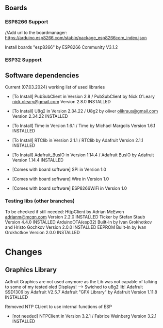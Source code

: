 ## Boards 
### ESP8266 Support
//Add url to the boardmanager:
https://arduino.esp8266.com/stable/package_esp8266com_index.json

Install boards "esp8266" by ESP8266 Community V3.1.2

### ESP32 Support


## Software dependencies

Current (07.03.2024) working list of used libraries 
* [To Install] PubSubClient in Version 2.8 / PubSubClient by Nick O'Leary <nick.oleary@gmail.com> Version 2.8.0 INSTALLED
* [To Install] U8g2 in Version 2.34.22 / U8g2 by oliver <olikraus@gmail.com> Version 2.34.22 INSTALLED

* [To Install] Time in Version 1.6.1 / Time by Michael Margolis Version 1.6.1 INSTALLED
* [To Install] RTClib in Version 2.1.1 / RTClib by Adafruit Version 2.1.1 INSTALLED
* [To Install] Adafruit_BusIO in Version 1.14.4 / Adafruit BusIO by Adafruit Version 1.14.4 INSTALLED


* [Comes with board software] SPI in Version 1.0
* [Comes with board software] Wire in Version 1.0
* [Comes with board software] ESP8266WiFi in Version 1.0


### Testing libs (other branches)
 To be checked if still needed: HttpClient by Adrian McEwen <adrianm@mcqn.com> Version 2.2.0 INSTALLED
 Ticker by Stefan Staub Version 4.4.0 INSTALLED
 ArduinoOTA(esp32) Built-In by Ivan Grokhotkov and Hristo Gochkov Version 2.0.0 INSTALLED
 EEPROM Built-In by Ivan Grokhotkov Version 2.0.0 INSTALLED


# Changes
## Graphics Library
Adfruit Graphics are not used anymore as the Lib was not capable of talking to some of my tested oled Displays! --> Swiched to u8g2 lib!
Adafruit SSD1306 by Adafruit V2.5.7
Adafruit "GFX Library" by Adafruit Version 1.11.8 INSTALLED

Removed NTP CLient to use internal functions of ESP
* [not needed] NTPClient in Version 3.2.1 / Fabrice Weinberg Version 3.2.1 INSTALLED


